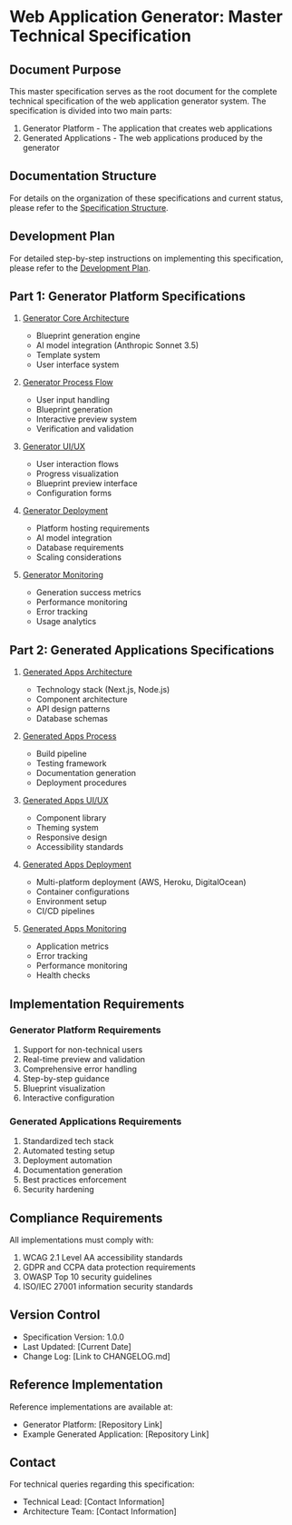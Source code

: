 # Web Application Generator: Master Technical Specification

## Document Purpose

This master specification serves as the root document for the complete technical specification of the web application generator system. The specification is divided into two main parts:
1. Generator Platform - The application that creates web applications
2. Generated Applications - The web applications produced by the generator

## Documentation Structure

For details on the organization of these specifications and current status, please refer to the [Specification Structure](specs/STRUCTURE.md).

## Development Plan

For detailed step-by-step instructions on implementing this specification, please refer to the [Development Plan](specs/DEVELOPMENT_PLAN.md).

## Part 1: Generator Platform Specifications

1. [Generator Core Architecture](specs/generator/ARCHITECTURE.md)
   - Blueprint generation engine
   - AI model integration (Anthropic Sonnet 3.5)
   - Template system
   - User interface system

2. [Generator Process Flow](specs/generator/PROCESS.md)
   - User input handling
   - Blueprint generation
   - Interactive preview system
   - Verification and validation

3. [Generator UI/UX](specs/generator/INTERFACE.md)
   - User interaction flows
   - Progress visualization
   - Blueprint preview interface
   - Configuration forms

4. [Generator Deployment](specs/generator/DEPLOYMENT.md)
   - Platform hosting requirements
   - AI model integration
   - Database requirements
   - Scaling considerations

5. [Generator Monitoring](specs/generator/MONITORING.md)
   - Generation success metrics
   - Performance monitoring
   - Error tracking
   - Usage analytics

## Part 2: Generated Applications Specifications

1. [Generated Apps Architecture](specs/generated/ARCHITECTURE.md)
   - Technology stack (Next.js, Node.js)
   - Component architecture
   - API design patterns
   - Database schemas

2. [Generated Apps Process](specs/generated/PROCESS.md)
   - Build pipeline
   - Testing framework
   - Documentation generation
   - Deployment procedures

3. [Generated Apps UI/UX](specs/generated/INTERFACE.md)
   - Component library
   - Theming system
   - Responsive design
   - Accessibility standards

4. [Generated Apps Deployment](specs/generated/DEPLOYMENT.md)
   - Multi-platform deployment (AWS, Heroku, DigitalOcean)
   - Container configurations
   - Environment setup
   - CI/CD pipelines

5. [Generated Apps Monitoring](specs/generated/MONITORING.md)
   - Application metrics
   - Error tracking
   - Performance monitoring
   - Health checks

## Implementation Requirements

### Generator Platform Requirements
1. Support for non-technical users
2. Real-time preview and validation
3. Comprehensive error handling
4. Step-by-step guidance
5. Blueprint visualization
6. Interactive configuration

### Generated Applications Requirements
1. Standardized tech stack
2. Automated testing setup
3. Deployment automation
4. Documentation generation
5. Best practices enforcement
6. Security hardening

## Compliance Requirements

All implementations must comply with:
1. WCAG 2.1 Level AA accessibility standards
2. GDPR and CCPA data protection requirements
3. OWASP Top 10 security guidelines
4. ISO/IEC 27001 information security standards

## Version Control

- Specification Version: 1.0.0
- Last Updated: [Current Date]
- Change Log: [Link to CHANGELOG.md]

## Reference Implementation

Reference implementations are available at:
- Generator Platform: [Repository Link]
- Example Generated Application: [Repository Link]

## Contact

For technical queries regarding this specification:
- Technical Lead: [Contact Information]
- Architecture Team: [Contact Information] 